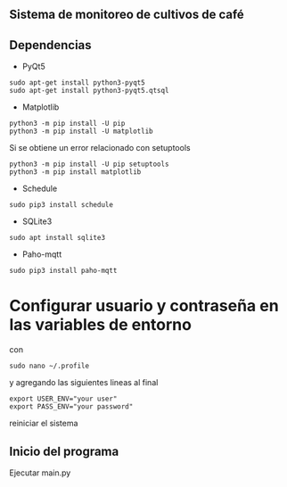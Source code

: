 ## Sistema de monitoreo de cultivos de café

## Dependencias

* PyQt5
```
sudo apt-get install python3-pyqt5
sudo apt-get install python3-pyqt5.qtsql
```
* Matplotlib
```
python3 -m pip install -U pip
python3 -m pip install -U matplotlib
```
Si se obtiene un error relacionado con setuptools
```
python3 -m pip install -U pip setuptools
python3 -m pip install matplotlib
```
* Schedule
```
sudo pip3 install schedule
```
* SQLite3
```
sudo apt install sqlite3
```
* Paho-mqtt
```
sudo pip3 install paho-mqtt
```
# Configurar usuario y contraseña en las variables de entorno
con
```
sudo nano ~/.profile
```
y agregando las siguientes lineas al final
```
export USER_ENV="your user"
export PASS_ENV="your password"
```
reiniciar el sistema

## Inicio del programa
Ejecutar main.py